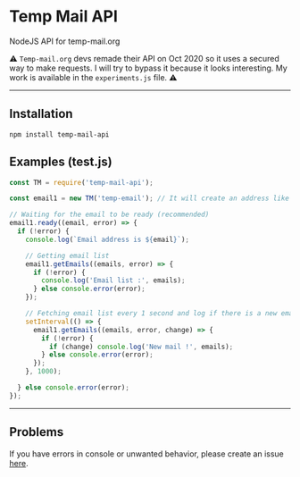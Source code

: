 # Temp Mail API
 NodeJS API for temp-mail.org

⚠
`Temp-mail.org` devs remade their API on Oct 2020 so it uses a secured way to make requests.
I will try to bypass it because it looks interesting.
My work is available in the `experiments.js` file.
⚠

___
## Installation

```
npm install temp-mail-api
```

## Examples (test.js)

```javascript
const TM = require('temp-mail-api');

const email1 = new TM('temp-email'); // It will create an address like "temp-email@xxxxxx.xxx"

// Waiting for the email to be ready (recommended)
email1.ready((email, error) => {
  if (!error) {
    console.log(`Email address is ${email}`);

    // Getting email list
    email1.getEmails((emails, error) => {
      if (!error) {
        console.log('Email list :', emails);
      } else console.error(error);
    });

    // Fetching email list every 1 second and log if there is a new email
    setInterval(() => {
      email1.getEmails((emails, error, change) => {
        if (!error) {
          if (change) console.log('New mail !', emails);
        } else console.error(error);
      });
    }, 1000);

  } else console.error(error);
});
```

___
## Problems
 If you have errors in console or unwanted behavior, please create an issue [here](https://github.com/Mathieu2301/Temp-Mail-API/issues).
